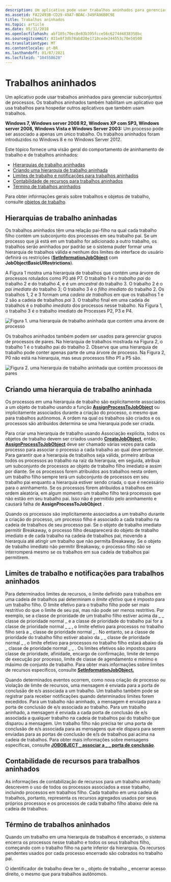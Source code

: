```yaml
---
description: Um aplicativo pode usar trabalhos aninhados para gerenciar subconjuntos de processos. Os trabalhos aninhados também habilitam um aplicativo que usa trabalhos para hospedar outros aplicativos que também usam trabalhos.
ms.assetid: FA22493B-CD29-49A7-BDAC-349FA96B8C9E
title: Trabalhos aninhados
ms.topic: article
ms.date: 05/31/2018
ms.openlocfilehash: abf105c70ec8e83b395fcce56c6274d4838358bc
ms.sourcegitcommit: 831e8f3db78ab820e1710cede244553c70e50500
ms.translationtype: MT
ms.contentlocale: pt-BR
ms.lasthandoff: 01/07/2021
ms.locfileid: "104558628"
---
```

# <a name="nested-jobs"></a>Trabalhos aninhados

Um aplicativo pode usar trabalhos aninhados para gerenciar subconjuntos de processos. Os trabalhos aninhados também habilitam um aplicativo que usa trabalhos para hospedar outros aplicativos que também usam trabalhos.

**Windows 7, Windows server 2008 R2, Windows XP com SP3, Windows server 2008, Windows Vista e Windows Server 2003:** Um processo pode ser associado a apenas um único trabalho. Os trabalhos aninhados foram introduzidos no Windows 8 e no Windows Server 2012.

Este tópico fornece uma visão geral do comportamento de aninhamento de trabalho e de trabalhos aninhados:

-   [Hierarquias de trabalho aninhadas](#nested-job-hierarchies)
-   [Criando uma hierarquia de trabalho aninhada](#creating-a-nested-job-hierarchy)
-   [Limites de trabalho e notificações para trabalhos aninhados](#job-limits-and-notifications-for-nested-jobs)
-   [Contabilidade de recursos para trabalhos aninhados](#resource-accounting-for-nested-jobs)
-   [Término de trabalhos aninhados](#termination-of-nested-jobs)

Para obter informações gerais sobre trabalhos e objetos de trabalho, consulte [objetos de trabalho](job-objects.md).

## <a name="nested-job-hierarchies"></a>Hierarquias de trabalho aninhadas

Os trabalhos aninhados têm uma relação pai-filho na qual cada trabalho filho contém um subconjunto dos processos em seu trabalho pai. Se um processo que já está em um trabalho for adicionado a outro trabalho, os trabalhos serão aninhados por padrão se o sistema puder formar uma hierarquia de trabalhos válida e nenhum dos limites de interface do usuário definirá os restrições ([**SetInformationJobObject**](/windows/win32/api/jobapi2/nf-jobapi2-setinformationjobobject) com **JobObjectBasicUIRestrictions**).

A Figura 1 mostra uma hierarquia de trabalhos que contém uma árvore de processos rotulados como P0 até P7. O trabalho 1 é o *trabalho pai* do trabalho 2 e do trabalho 4, e é um *ancestral* do trabalho 3. O trabalho 2 é o *pai imediato* do trabalho 3; O trabalho 3 é o *filho imediato* do trabalho 2. Os trabalhos 1, 2 e 3 formam uma *cadeia de trabalhos* em que os trabalhos 1 e 2 são a cadeia de trabalhos *pai* 3. O trabalho final em uma cadeia de trabalhos é o *trabalho imediato* dos processos nesse trabalho. Na Figura 1, o trabalho 3 é o trabalho imediato de Processes P2, P3 e P4.

![Figura 1. uma hierarquia de trabalho aninhada que contém uma árvore de processo](images/nested-jobs-a.png)

Os trabalhos aninhados também podem ser usados para gerenciar grupos de processos de pares. Na hierarquia de trabalhos mostrada na Figura 2, o trabalho 1 é o trabalho pai do trabalho 2. Observe que uma hierarquia de trabalho pode conter apenas parte de uma árvore de processo. Na Figura 2, P0 não está na hierarquia, mas seus processos filho P1 a P5 são.

![Figura 2. uma hierarquia de trabalho aninhada que contém processos de pares](images/nested-jobs-b.png)

## <a name="creating-a-nested-job-hierarchy"></a>Criando uma hierarquia de trabalho aninhada

Os processos em uma hierarquia de trabalho são explicitamente associados a um objeto de trabalho usando a função [**AssignProcessToJobObject**](/windows/win32/api/jobapi2/nf-jobapi2-assignprocesstojobobject) ou implicitamente associados durante a criação do processo, o mesmo que para trabalhos autônomos. A ordem na qual os trabalhos são criados e os processos são atribuídos determina se uma hierarquia pode ser criada.

Para criar uma hierarquia de trabalho usando Associação explícita, todos os objetos de trabalho devem ser criados usando [**CreateJobObject**](/windows/desktop/api/WinBase/nf-winbase-createjobobjecta), então, [**AssignProcessToJobObject**](/windows/win32/api/jobapi2/nf-jobapi2-assignprocesstojobobject) deve ser chamado várias vezes para cada processo para associar o processo a cada trabalho ao qual deve pertencer. Para garantir que a hierarquia de trabalhos seja válida, primeiro atribua todos os processos ao trabalho na raiz da hierarquia, em seguida, atribua um subconjunto de processos ao objeto de trabalho filho imediato e assim por diante. Se os processos forem atribuídos aos trabalhos nesta ordem, um trabalho filho sempre terá um subconjunto de processos em seu trabalho pai enquanto a hierarquia estiver sendo criada, o que é necessário para o aninhamento. Se os processos forem atribuídos a trabalhos em ordem aleatória, em algum momento um trabalho filho terá processos que não estão em seu trabalho pai. Isso não é permitido pelo aninhamento e causará falha de **AssignProcessToJobObject** .

Quando os processos são implicitamente associados a um trabalho durante a criação do processo, um processo filho é associado a cada trabalho na cadeia de trabalhos de seu processo pai. Se o objeto de trabalho imediato permitir Breakaway, o processo filho desaparecerá do objeto de trabalho imediato e de cada trabalho na cadeia de trabalhos pai, movendo a hierarquia até atingir um trabalho que não permita Breakaway. Se o objeto de trabalho imediato não permitir Breakaway, o processo filho não se interromperá mesmo se os trabalhos em sua cadeia de trabalhos pai permitirem.

## <a name="job-limits-and-notifications-for-nested-jobs"></a>Limites de trabalho e notificações para trabalhos aninhados

Para determinados limites de recursos, o limite definido para trabalhos em uma cadeia de trabalhos pai determinam o *limite efetivo* que é imposto para um trabalho filho. O limite efetivo para o trabalho filho pode ser mais restritivo do que o limite de seu pai, mas não pode ser menos restritivo. Por exemplo, se a classe de prioridade de um trabalho filho estiver acima da \_ \_ classe de prioridade normal \_ e a classe de prioridade do trabalho pai for a classe de prioridade normal \_ \_ , o limite efetivo para processos no trabalho filho será a \_ classe de prioridade normal \_ . No entanto, se a classe de prioridade do trabalho filho estiver abaixo da \_ \_ classe de prioridade normal \_ , o limite efetivo para processos no trabalho filho estará abaixo da \_ classe de prioridade normal \_ \_ . Os limites efetivos são impostos para classe de prioridade, afinidade, encargo de confirmação, limite de tempo de execução por processo, limite de classe de agendamento e mínimo e máximo de conjunto de trabalho. Para obter mais informações sobre limites de recursos específicos, consulte [ **SetInformationJobObject.**](/windows/win32/api/jobapi2/nf-jobapi2-setinformationjobobject)

Quando determinados eventos ocorrem, como nova criação de processo ou violação de limite de recursos, uma mensagem é enviada para a porta de conclusão de e/s associada a um trabalho. Um trabalho também pode se registrar para receber notificações quando determinados limites forem excedidos. Para um trabalho não aninhado, a mensagem é enviada para a porta de conclusão de e/s associada ao trabalho. Para um trabalho aninhado, a mensagem é enviada a cada porta de conclusão de e/s associada a qualquer trabalho na cadeia de trabalhos pai do trabalho que disparou a mensagem. Um trabalho filho não precisa ter uma porta de conclusão de e/s associada para as mensagens que ele dispara para serem enviadas para as portas de conclusão de e/s de trabalhos pai acima na cadeia de trabalhos. Para obter mais informações sobre mensagens específicas, consulte [**JOBOBJECT \_ associar a \_ \_ porta de conclusão**](/windows/desktop/api/WinNT/ns-winnt-jobobject_associate_completion_port).

## <a name="resource-accounting-for-nested-jobs"></a>Contabilidade de recursos para trabalhos aninhados

As informações de contabilização de recursos para um trabalho aninhado descrevem o uso de todos os processos associados a esse trabalho, incluindo processos em trabalhos filho. Cada trabalho em uma cadeia de trabalhos, portanto, representa os recursos agregados usados por seus próprios processos e os processos de cada trabalho filho abaixo dele na cadeia de trabalhos.

## <a name="termination-of-nested-jobs"></a>Término de trabalhos aninhados

Quando um trabalho em uma hierarquia de trabalhos é encerrado, o sistema encerra os processos nesse trabalho e todos os seus trabalhos filho, começando com o trabalho filho na parte inferior da hierarquia. Os recursos pendentes usados por cada processo encerrado são cobrados no trabalho pai.

O identificador de trabalho deve ter o \_ objeto de trabalho \_ encerrar acesso direito, o mesmo que para trabalhos autônomos.

 

 
